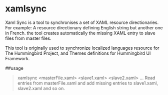 # xamlsync
Xaml Sync is a tool to synchronises a set of XAML resource directionaries. For example: A resource directionary defining English string but another one in French. the tool creates automatically the missing XAML entry to slave files from master files.

This tool is originally used to synchronize localized languages resource for The Hummingbird Project, and Themes definitions for Hummingbird UI Framework.

##usage
> xamlsync <masterFile.xaml> <slave1.xaml> <slave2.xaml> ...
Read entries from masterFile.xaml and add missing entries to slave1.xaml, slave2.xaml and so on.
